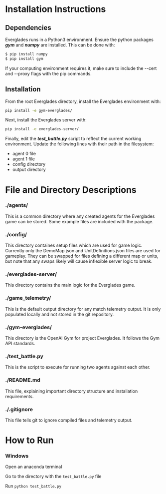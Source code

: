 # Installation Instructions
## Dependencies
Everglades runs in a Python3 environment. Ensure the python packages ***gym*** and ***numpy*** are installed. This can be done with:

```bash
$ pip install numpy
$ pip install gym
```

If your computing environment requires it, make sure to include the --cert and --proxy flags with the pip commands.

## Installation
From the root Everglades directory, install the Everglades environment with:

```bash
pip install -e gym-everglades/
```

Next, install the Everglades server with:

```bash
pip install -e everglades-server/
```

Finally, edit the ***test_battle.py*** script to reflect the current working environment. Update the following lines with their path in the filesystem:
*  agent 0 file
*  agent 1 file
*  config directory
*  output directory

# File and Directory Descriptions

### ./agents/

This is a common directory where any created agents for the Everglades game can be stored. Some example files are included with the package.

### ./config/

This directory containes setup files which are used for game logic. Currently only the DemoMap.json and UnitDefinitions.json files are used for gameplay. They can be swapped for files defining a different map or units, but note that any swaps likely will cause inflexible server logic to break.

### ./everglades-server/

This directory contains the main logic for the Everglades game. 

### ./game_telemetry/

This is the default output directory for any match telemetry output. It is only populated locally and not stored in the git repository.

### ./gym-everglades/

This directory is the OpenAI Gym for project Everglades. It follows the Gym API standards.

### ./test_battle.py

This is the script to execute for running two agents against each other.

### ./README.md

This file, explaining important directory structure and installation requirements.

### ./.gitignore

This file tells git to ignore compiled files and telemetry output.

# How to Run

### Windows
Open an anaconda terminal

Go to the directory with the ```test_battle.py``` file

Run ```python test_battle.py```
